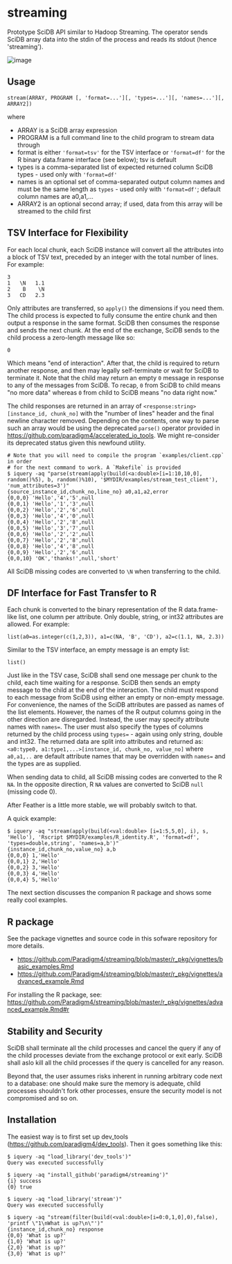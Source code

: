 # streaming
Prototype SciDB API similar to Hadoop Streaming. The operator sends SciDB array data into the stdin of the process and reads its stdout (hence 'streaming').

![image](https://cloud.githubusercontent.com/assets/2708498/16286948/b4b649d2-38ad-11e6-903f-489fdc532212.png)

## Usage
```
stream(ARRAY, PROGRAM [, 'format=...'][, 'types=...'][, 'names=...'][, ARRAY2])
```
where

* ARRAY is a SciDB array expression
* PROGRAM is a full command line to the child program to stream data through
* format is either `'format=tsv'` for the TSV interface or `'format=df'` for the R binary data.frame interface (see below); tsv is default
* types is a comma-separated list of expected returned column SciDB types - used only with `'format=df'`
* names is an optional set of comma-separated output column names and must be the same length as `types` - used only with `'format=df'`; default column names are a0,a1,...
* ARRAY2 is an optional second array; if used, data from this array will be streamed to the child first

## TSV Interface for Flexibility

For each local chunk, each SciDB instance will convert all the attributes into a block of TSV text, preceded by an integer with the total number of lines. For example:
```
3
1   \N   1.1
2    B    \N
3   CD   2.3
```
Only attributes are transferred, so `apply()` the dimensions if you need them. The child process is expected to fully consume the entire chunk and then output a response in the same format. SciDB then consumes the response and sends the next chunk. At the end of the exchange, SciDB sends to the child process a zero-length message like so:
```
0
```
Which means "end of interaction". After that, the child is required to return another response, and then may legally self-terminate or wait for SciDB to terminate it. Note that the child may return an empty `0` message in response to any of the messages from SciDB. To recap, `0` from SciDB to child means "no more data" whereas `0` from child to SciDB means "no data right now." 

The child responses are returned in an array of `<response:string> [instance_id, chunk_no]` with the "number of lines" header and the final newline character removed. Depending on the contents, one way to parse such an array would be using the deprecated `parse()` operator provided in https://github.com/paradigm4/accelerated_io_tools. We might re-consider its deprecated status given this newfound utility.

```
# Note that you will need to compile the program `examples/client.cpp` in order 
# for the next command to work. A `Makefile` is provided
$ iquery -aq "parse(stream(apply(build(<a:double>[i=1:10,10,0], random()%5), b, random()%10), '$MYDIR/examples/stream_test_client'), 'num_attributes=3')"
{source_instance_id,chunk_no,line_no} a0,a1,a2,error
{0,0,0} 'Hello','4','5',null
{0,0,1} 'Hello','1','3',null
{0,0,2} 'Hello','2','6',null
{0,0,3} 'Hello','4','0',null
{0,0,4} 'Hello','2','8',null
{0,0,5} 'Hello','3','7',null
{0,0,6} 'Hello','2','2',null
{0,0,7} 'Hello','2','8',null
{0,0,8} 'Hello','4','8',null
{0,0,9} 'Hello','2','6',null
{0,0,10} 'OK','thanks!',null,'short'
```

All SciDB missing codes are converted to `\N` when transferring to the child.

## DF Interface for Fast Transfer to R

Each chunk is converted to the binary representation of the R data.frame-like list, one column per attribute. Only double, string, or int32 attributes are allowed. For example:
```
list(a0=as.integer(c(1,2,3)), a1=c(NA, 'B', 'CD'), a2=c(1.1, NA, 2.3))
```
Similar to the TSV interface, an empty message is an empty list:
```
list()
```
Just like in the TSV case, SciDB shall send one message per chunk to the child, each time waiting for a response. SciDB then sends an empty message to the child at the end of the interaction. The child must respond to each message from SciDB using either an empty or non-empty message. For convenience, the names of the SciDB attributes are passed as names of the list elements. However, the names of the R output columns going in the other direction are disregarded. Instead, the user may specify attribute names with `names=`. The user must also specify the types of columns returned by the child process using `types=` - again using only string, double and int32. The returned data are split into attributes and returned as:
```<a0:type0, a1:type1,...>[instance_id, chunk_no, value_no]```
where `a0,a1,..` are default attribute names that may be overridden with `names=` and the types are as supplied. 

When sending data to child, all SciDB missing codes are converted to the R `NA`. In the opposite direction, R `NA` values are converted to SciDB `null` (missing code 0).

After Feather is a little more stable, we will probably switch to that.

A quick example:
```
$ iquery -aq "stream(apply(build(<val:double> [i=1:5,5,0], i), s, 'Hello'), 'Rscript $MYDIR/examples/R_identity.R', 'format=df', 'types=double,string', 'names=a,b')" 
{instance_id,chunk_no,value_no} a,b
{0,0,0} 1,'Hello'
{0,0,1} 2,'Hello'
{0,0,2} 3,'Hello'
{0,0,3} 4,'Hello'
{0,0,4} 5,'Hello'
```
The next section discusses the companion R package and shows some really cool examples.

## R package

See the package vignettes and source code in this sofware repository for more details.

- https://github.com/Paradigm4/streaming/blob/master/r_pkg/vignettes/basic_examples.Rmd
- https://github.com/Paradigm4/streaming/blob/master/r_pkg/vignettes/advanced_example.Rmd

For installing the R package, see: https://github.com/Paradigm4/streaming/blob/master/r_pkg/vignettes/advanced_example.Rmd#r

## Stability and Security

SciDB shall terminate all the child processes and cancel the query if any of the child processes deviate from the exchange protocol or exit early. SciDB shall aslo kill all the child processes if the query is cancelled for any reason.

Beyond that, the user assumes risks inherent in running arbitrary code next to a database: one should make sure the memory is adequate, child processes shouldn't fork other processes, ensure the security model is not compromised and so on.

## Installation

The easiest way is to first set up dev_tools (https://github.com/paradigm4/dev_tools).
Then it goes something like this:
```
$ iquery -aq "load_library('dev_tools')"
Query was executed successfully

$ iquery -aq "install_github('paradigm4/streaming')"
{i} success
{0} true

$ iquery -aq "load_library('stream')"
Query was executed successfully

$ iquery -aq "stream(filter(build(<val:double>[i=0:0,1,0],0),false), 'printf \"1\nWhat is up?\n\"')"
{instance_id,chunk_no} response
{0,0} 'What is up?'
{1,0} 'What is up?'
{2,0} 'What is up?'
{3,0} 'What is up?'
```

